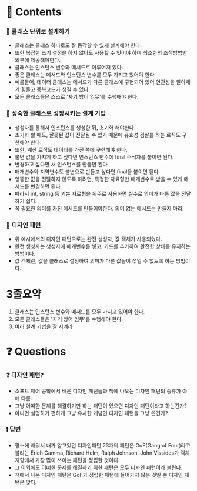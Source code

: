 # 📌 Contents

### 📌 클래스 단위로 설계하기

- 클래스는 클래스 하나로도 잘 동작할 수  있게 설계해야 한다.
- 또한 복잡한 초기 설정을 하지 않아도 사용할 수 잇어야 하며 최소한의 조작방법만 외부에 제공해야한다.
- 클래스는 인스턴스 변수와 메서드로 이루어져 있다.
- 좋은 클래스는 메서드와 인스턴스 변수를 모두 가지고 있어야 한다.
- 예를들어, 데이터 클래스는 메서드가 다른 클래스에 구현되어 있어 연관성을 알아채기 힘들고 중복코드가 생길 수 있다.
- 모든 클래스들은 스스로 '자기 방어 임무'를 수행해야 한다.

### 📌 성숙한 클래스로 성장시키는 설계 기법

- 생성자를 통해서 인스턴스를 생성한 뒤, 초기화 해야한다.
- 초기화 할 때도, 잘못된 값이 전달될 수 있기 때문에 유효성 검살를 하는 로직도 구현해야 한다.
- 또한, 계산 로직도 데이터를 가진 쪽에 구현해야 한다.
- 불변 값을 가지게 하고 싶다면 인스턴스 변수에 final 수식자를 붙이면 된다.
- 변경하고 싶다면 새 인스턴스를 만들면 된다.
- 매개변수와 지역변수도 불변으로 만들고 싶다면 final을 붙이면 된다.
- 엉뚱한 값을 전달하지 않도록 하려면, 특정한 자료형만 매개변수로 받을 수 있게 메서드를 변경하면 된다.
- 따라서 int, string 등 기본 자료형을 위주로 사용하면 실수로 의미가 다른 값을 전달하기 쉽다.
- 꼭 필요한 의미를 가진 메서드를 만들어야한다. 의미 없는 메서드는 만들지 마라.

### 📌 디자인 패턴
- 위 예시에서의 디자인 패턴으로는 완전 생성자, 값 객체가 사용되었다.
- 완전 생성자는 생성자에 매개변수를 넣고, 가드를 추가하여 완전한 상태를 유지하는 방법이다.
- 값 객체란, 값을 클래스로 설정하여 의미가 다른 값들이 섞일 수 없도록 하는 방법이다.

# 3줄요약

1. 클래스는 인스턴스 변수와 메서드를 모두 가지고 있어야 한다.
2. 모든 클래스들은 '자기 방어 임무'를 수행해야 한다.
3. 여러 설계 기법을 잘 지켜라
   
# ❓ Questions

### ❓ 디자인 패턴?

- 소프트 웨어 공학에서 배운 디자인 패턴들과 책에 나오는 디자인 패턴의 종류가 아예 다름.
- 그냥 어떠한 문제를 해결하기만 하는 패턴이 있으면 디자인 패턴이라고 하는건가?
- 아니면 설명하기 편하게 그냥 유사한 개념인 디자인 패턴을 그냥 쓴건가?

### ❗ 답변
- 평소에 배워서 내가 알고있던 디자인패턴 23개의 패턴은 GoF(Gang of Four)라고 불리는 Erich Gamma, Richard Helm, Ralph Johnson, John Vissides가  객체 지향에서 가장 많이 쓰이는 패턴을 정립한 것이다.
- 그 이외에도 어떠한 문제를 해결하기 위한 패턴은 모두 디자인 패턴이라 불린다.
- 책에서 나온 디자인 패턴은 GoF가 정립한 패턴에 들어가지 않는 것일 뿐 디자인 패턴은 맞다.
